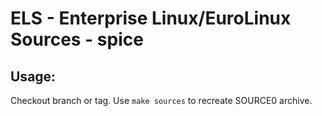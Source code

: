 # ELS - Enterprise Linux/EuroLinux Sources - spice
 
## Usage:
  Checkout branch or tag. Use `make sources` to recreate  SOURCE0 archive.
